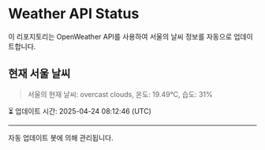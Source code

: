 
# Weather API Status

이 리포지토리는 OpenWeather API를 사용하여 서울의 날씨 정보를 자동으로 업데이트합니다.

## 현재 서울 날씨
> 서울의 현재 날씨: overcast clouds, 온도: 19.49°C, 습도: 31%

⏳ 업데이트 시간: 2025-04-24 08:12:46 (UTC)

---
자동 업데이트 봇에 의해 관리됩니다.
